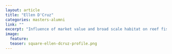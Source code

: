 ```yaml
---
layout: article
title: "Ellen D'Cruz"
categories: masters-alumni
link: ""
excerpt: "Influence of market value and broad scale habitat on reef fish wariness (2017)"
image:
  feature: 
  teaser: square-ellen-dcruz-profile.png
---
```

